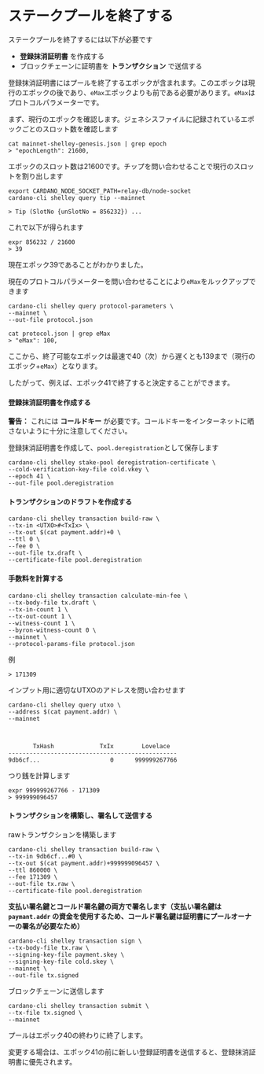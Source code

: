 # ステークプールを終了する

ステークプールを終了するには以下が必要です

* **登録抹消証明書** を作成する
* ブロックチェーンに証明書を **トランザクション** で送信する

登録抹消証明書にはプールを終了するエポックが含まれます。このエポックは現行のエポックの後であり、`eMax`エポックよりも前である必要があります。`eMax`はプロトコルパラメーターです。

まず、現行のエポックを確認します。ジェネシスファイルに記録されているエポックごとのスロット数を確認します

    cat mainnet-shelley-genesis.json | grep epoch
    > "epochLength": 21600,

エポックのスロット数は21600です。チップを問い合わせることで現行のスロットを割り出します

    export CARDANO_NODE_SOCKET_PATH=relay-db/node-socket
    cardano-cli shelley query tip --mainnet

    > Tip (SlotNo {unSlotNo = 856232}) ...

これで以下が得られます

    expr 856232 / 21600
    > 39

現在エポック39であることがわかりました。

現在のプロトコルパラメーターを問い合わせることにより`eMax`をルックアップできます

    cardano-cli shelley query protocol-parameters \
    --mainnet \
    --out-file protocol.json

    cat protocol.json | grep eMax
    > "eMax": 100,

ここから、終了可能なエポックは最速で40（次）から遅くとも139まで（現行のエポック+`eMax`）となります。 

したがって、例えば、エポック41で終了すると決定することができます。

#### 登録抹消証明書を作成する

**警告：** これには __コールドキー__ が必要です。コールドキーをインターネットに晒さないように十分に注意してください。

登録抹消証明書を作成して、`pool.deregistration`として保存します

    cardano-cli shelley stake-pool deregistration-certificate \
    --cold-verification-key-file cold.vkey \
    --epoch 41 \
    --out-file pool.deregistration

#### トランザクションのドラフトを作成する

    cardano-cli shelley transaction build-raw \
    --tx-in <UTXO>#<TxIx> \
    --tx-out $(cat payment.addr)+0 \
    --ttl 0 \
    --fee 0 \
    --out-file tx.draft \
    --certificate-file pool.deregistration

#### 手数料を計算する

    cardano-cli shelley transaction calculate-min-fee \
    --tx-body-file tx.draft \
    --tx-in-count 1 \
    --tx-out-count 1 \
    --witness-count 1 \
    --byron-witness-count 0 \
    --mainnet \
    --protocol-params-file protocol.json

例

    > 171309

インプット用に適切なUTXOのアドレスを問い合わせます

    cardano-cli shelley query utxo \
    --address $(cat payment.addr) \
    --mainnet



           TxHash             TxIx        Lovelace
    ------------------------------------------------
    9db6cf...                    0      999999267766

つり銭を計算します

    expr 999999267766 - 171309
    > 999999096457

#### トランザクションを構築し、署名して送信する

rawトランザクションを構築します

    cardano-cli shelley transaction build-raw \
    --tx-in 9db6cf...#0 \
    --tx-out $(cat payment.addr)+999999096457 \
    --ttl 860000 \
    --fee 171309 \
    --out-file tx.raw \
    --certificate-file pool.deregistration

**支払い署名鍵とコールド署名鍵の両方で署名します（支払い署名鍵は`paymant.addr`
の資金を使用するため、コールド署名鍵は証明書にプールオーナーの署名が必要なため）**

    cardano-cli shelley transaction sign \
    --tx-body-file tx.raw \
    --signing-key-file payment.skey \
    --signing-key-file cold.skey \
    --mainnet \
    --out-file tx.signed

ブロックチェーンに送信します

    cardano-cli shelley transaction submit \
    --tx-file tx.signed \
    --mainnet

プールはエポック40の終わりに終了します。

変更する場合は、エポック41の前に新しい登録証明書を送信すると、登録抹消証明書に優先されます。
